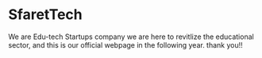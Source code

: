 # SfaretTech
We are Edu-tech Startups company we are here to revitlize the educational sector, and this is our official
webpage in the following year.
thank you!!
